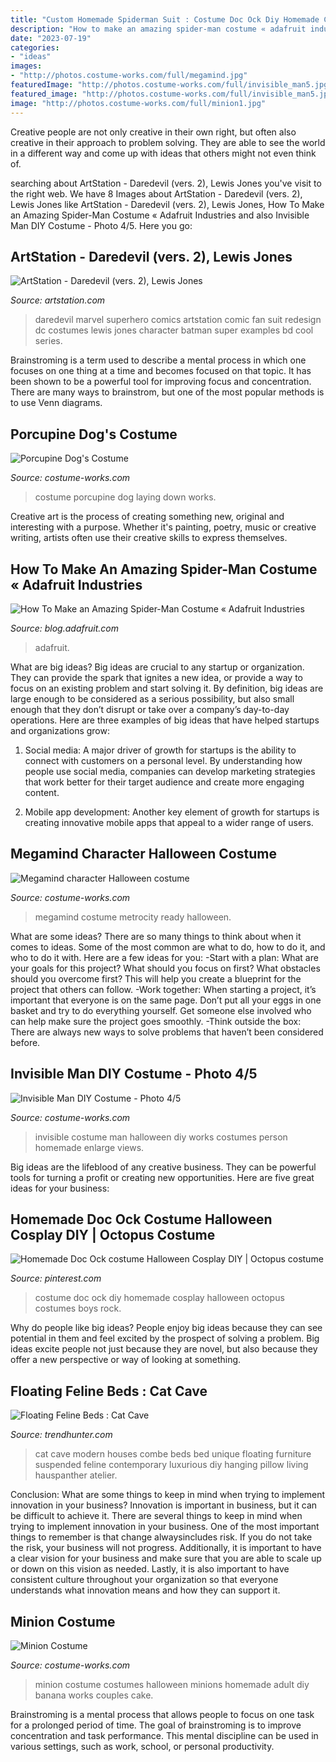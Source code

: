 ```yaml
---
title: "Custom Homemade Spiderman Suit : Costume Doc Ock Diy Homemade Cosplay Halloween Octopus Costumes Boys Rock"
description: "How to make an amazing spider-man costume « adafruit industries"
date: "2023-07-19"
categories:
- "ideas"
images:
- "http://photos.costume-works.com/full/megamind.jpg"
featuredImage: "http://photos.costume-works.com/full/invisible_man5.jpg"
featured_image: "http://photos.costume-works.com/full/invisible_man5.jpg"
image: "http://photos.costume-works.com/full/minion1.jpg"
---
```



Creative people are not only creative in their own right, but often also creative in their approach to problem solving. They are able to see the world in a different way and come up with ideas that others might not even think of.

	

		
searching about ArtStation - Daredevil (vers. 2), Lewis Jones you've visit to the right web. We have 8 Images about ArtStation - Daredevil (vers. 2), Lewis Jones like ArtStation - Daredevil (vers. 2), Lewis Jones, How To Make an Amazing Spider-Man Costume « Adafruit Industries and also Invisible Man DIY Costume - Photo 4/5. Here you go:
		
    
## ArtStation - Daredevil (vers. 2), Lewis Jones

<img loading=lazy src="https://cdna.artstation.com/p/assets/covers/images/001/112/540/large/lewis-jones-daredevilredo-fixed.jpg?1440349315" onerror="this.onerror=null;this.src='https://tse3.mm.bing.net/th?id=OIP.BDCfyQkTibHPIun5UhJhEgHaOe&amp;pid=15.1';" alt="ArtStation - Daredevil (vers. 2), Lewis Jones">

_Source: artstation.com_

>daredevil marvel superhero comics artstation comic fan suit redesign dc costumes lewis jones character batman super examples bd cool series. 

	

Brainstroming is a term used to describe a mental process in which one focuses on one thing at a time and becomes focused on that topic. It has been shown to be a powerful tool for improving focus and concentration. There are many ways to brainstrom, but one of the most popular methods is to use Venn diagrams.

    
## Porcupine Dog&#039;s Costume

<img loading=lazy src="http://photos.costume-works.com/full/porcupine13.jpg" onerror="this.onerror=null;this.src='https://tse2.mm.bing.net/th?id=OIP.I2CIeEMKIJ6rOtXKvrJklAHaEK&amp;pid=15.1';" alt="Porcupine Dog&#039;s Costume">

_Source: costume-works.com_

>costume porcupine dog laying down works. 

	

Creative art is the process of creating something new, original and interesting with a purpose. Whether it's painting, poetry, music or creative writing, artists often use their creative skills to express themselves.

    
## How To Make An Amazing Spider-Man Costume « Adafruit Industries

<img loading=lazy src="https://cdn-blog.adafruit.com/uploads/2014/04/how-to-make-an-amazing-spider-ma.jpg" onerror="this.onerror=null;this.src='https://tse1.mm.bing.net/th?id=OIP.XKUjVbU2Ty5RLZRtT4ZIAwHaEK&amp;pid=15.1';" alt="How To Make an Amazing Spider-Man Costume « Adafruit Industries">

_Source: blog.adafruit.com_

>adafruit. 

	

What are big ideas?
Big ideas are crucial to any startup or organization. They can provide the spark that ignites a new idea, or provide a way to focus on an existing problem and start solving it. By definition, big ideas are large enough to be considered as a serious possibility, but also small enough that they don’t disrupt or take over a company’s day-to-day operations. Here are three examples of big ideas that have helped startups and organizations grow:
1. Social media: A major driver of growth for startups is the ability to connect with customers on a personal level. By understanding how people use social media, companies can develop marketing strategies that work better for their target audience and create more engaging content.

2. Mobile app development: Another key element of growth for startups is creating innovative mobile apps that appeal to a wider range of users.

    
## Megamind Character Halloween Costume

<img loading=lazy src="http://photos.costume-works.com/full/megamind.jpg" onerror="this.onerror=null;this.src='https://tse4.mm.bing.net/th?id=OIP.-O5ne7piSz30jy3oohcSPAHaP4&amp;pid=15.1';" alt="Megamind character Halloween costume">

_Source: costume-works.com_

>megamind costume metrocity ready halloween. 

	

What are some ideas?
There are so many things to think about when it comes to ideas. Some of the most common are what to do, how to do it, and who to do it with. Here are a few ideas for you: 
-Start with a plan: What are your goals for this project? What should you focus on first? What obstacles should you overcome first? This will help you create a blueprint for the project that others can follow. 
-Work together: When starting a project, it’s important that everyone is on the same page. Don’t put all your eggs in one basket and try to do everything yourself. Get someone else involved who can help make sure the project goes smoothly. 
-Think outside the box: There are always new ways to solve problems that haven’t been considered before.

    
## Invisible Man DIY Costume - Photo 4/5

<img loading=lazy src="http://photos.costume-works.com/full/invisible_man5.jpg" onerror="this.onerror=null;this.src='https://tse2.mm.bing.net/th?id=OIP.ktLyrnAcQX59d_s45jcJXAHaJ3&amp;pid=15.1';" alt="Invisible Man DIY Costume - Photo 4/5">

_Source: costume-works.com_

>invisible costume man halloween diy works costumes person homemade enlarge views. 

	

Big ideas are the lifeblood of any creative business. They can be powerful tools for turning a profit or creating new opportunities. Here are five great ideas for your business:

    
## Homemade Doc Ock Costume Halloween Cosplay DIY | Octopus Costume

<img loading=lazy src="https://i.pinimg.com/originals/3f/84/55/3f845515da4f4d17bdeea56dc922f9fd.jpg" onerror="this.onerror=null;this.src='https://tse4.mm.bing.net/th?id=OIP.0qyBoHL8Bhlp4Fq3uLMzkAHaJ4&amp;pid=15.1';" alt="Homemade Doc Ock costume Halloween Cosplay DIY | Octopus costume">

_Source: pinterest.com_

>costume doc ock diy homemade cosplay halloween octopus costumes boys rock. 

	

Why do people like big ideas?
People enjoy big ideas because they can see potential in them and feel excited by the prospect of solving a problem. Big ideas excite people not just because they are novel, but also because they offer a new perspective or way of looking at something.

    
## Floating Feline Beds : Cat Cave

<img loading=lazy src="http://cdn.trendhunterstatic.com/thumbs/cat-cave.jpeg" onerror="this.onerror=null;this.src='https://tse1.mm.bing.net/th?id=OIP.RyLxZ5zrZm4qBbYcZpvqfwHaE_&amp;pid=15.1';" alt="Floating Feline Beds : Cat Cave">

_Source: trendhunter.com_

>cat cave modern houses combe beds bed unique floating furniture suspended feline contemporary luxurious diy hanging pillow living hauspanther atelier. 

	

Conclusion: What are some things to keep in mind when trying to implement innovation in your business?
Innovation is important in business, but it can be difficult to achieve it. There are several things to keep in mind when trying to implement innovation in your business. One of the most important things to remember is that change alwaysincludes risk. If you do not take the risk, your business will not progress. Additionally, it is important to have a clear vision for your business and make sure that you are able to scale up or down on this vision as needed. Lastly, it is also important to have consistent culture throughout your organization so that everyone understands what innovation means and how they can support it.

    
## Minion Costume

<img loading=lazy src="http://photos.costume-works.com/full/minion1.jpg" onerror="this.onerror=null;this.src='https://tse1.mm.bing.net/th?id=OIP.rJjyspJf_13T-RFhRjv_uQHaJ3&amp;pid=15.1';" alt="Minion Costume">

_Source: costume-works.com_

>minion costume costumes halloween minions homemade adult diy banana works couples cake. 

	

Brainstroming is a mental process that allows people to focus on one task for a prolonged period of time. The goal of brainstroming is to improve concentration and task performance. This mental discipline can be used in various settings, such as work, school, or personal productivity.

